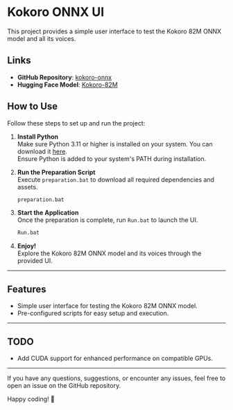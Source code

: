 # Kokoro ONNX UI

This project provides a simple user interface to test the Kokoro 82M ONNX model and all its voices.

## Links

- **GitHub Repository**: [kokoro-onnx](https://github.com/thewh1teagle/kokoro-onnx)  
- **Hugging Face Model**: [Kokoro-82M](https://huggingface.co/hexgrad/Kokoro-82M)

## How to Use

Follow these steps to set up and run the project:

1. **Install Python**  
   Make sure Python 3.11 or higher is installed on your system. You can download it [here](https://www.python.org/downloads/).  
   Ensure Python is added to your system's PATH during installation.

2. **Run the Preparation Script**  
   Execute `preparation.bat` to download all required dependencies and assets.  
   ```bash
   preparation.bat
   ```

3. **Start the Application**  
   Once the preparation is complete, run `Run.bat` to launch the UI.  
   ```bash
   Run.bat
   ```

4. **Enjoy!**  
   Explore the Kokoro 82M ONNX model and its voices through the provided UI.

---

## Features

- Simple user interface for testing the Kokoro 82M ONNX model.
- Pre-configured scripts for easy setup and execution.

---

## TODO

- Add CUDA support for enhanced performance on compatible GPUs.

---

If you have any questions, suggestions, or encounter any issues, feel free to open an issue on the GitHub repository.  

Happy coding! 🚀

